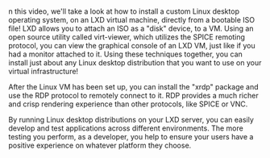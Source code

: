 # **[](https://www.youtube.com/watch?v=dfh_9aGQ9rE)**

n this video, we'll take a look at how to install a custom Linux desktop operating system, on an LXD virtual machine, directly from a bootable ISO file! LXD allows you to attach an ISO as a "disk" device, to a VM. Using an open source utility called virt-viewer, which utilizes the SPICE remoting protocol, you can view the graphical console of an LXD VM, just like if you had a monitor attached to it. Using these techniques together, you can install just about any Linux desktop distribution that you want to use on your virtual infrastructure!

After the Linux VM has been set up, you can install the "xrdp" package and use the RDP protocol to remotely connect to it. RDP provides a much richer and crisp rendering experience than other protocols, like SPICE or VNC.

By running Linux desktop distributions on your LXD server, you can easily develop and test applications across different environments. The more testing you perform, as a developer, you help to ensure your users have a positive experience on whatever platform they choose.
